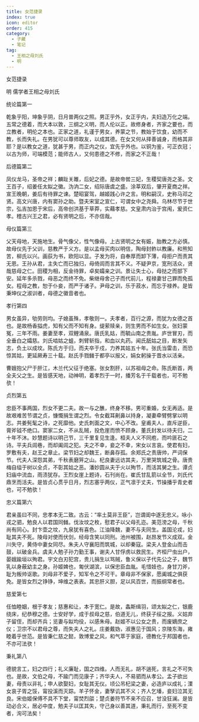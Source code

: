 ```yaml
---
title: 女范捷录
index: true
icon: editor
order: 415
category:
  - 子藏
  - 笔记
tag:
  - 王相之母刘氏
  - 明
---
```


女范捷录  

明 儒学者王相之母刘氏  

统论篇第一  

乾象乎阳，坤象乎阴，日月普两仪之照。男正乎外，女正乎内，夫妇造万化之端。五常之德着，而大本以敦，三纲之义明，而人伦以正。故修身者，齐家之要也，而立教者，明伦之本也。正家之道，礼谨于男女，养蒙之节，教始于饮食，幼而不教，长而失礼。在男犹可以尊师取友，以成其德。在女又何从择善诚身，而格其非耶？是以教女之道，犹甚于男，而正内之仪，宜先乎外也。以铜为鉴，可正衣冠；以古为师，可端模范；能师古人，又何患德之不修，而家之不正哉！  

后德篇第二  

凤仪龙马，圣帝之祥；麟趾关雎，后妃之德。是故帝喾三妃，生稷契唐尧之圣。文王百子，绍姜任太姒之徽。沩汭二女，绍际唐虞之盛。涂莘双后，肇开夏商之祥。宣王晚朝，姜后有待罪之谏。楚昭宴驾，越姬践心许之言。明和嗣汉，史称马邓之贤。高文兴唐，内有窦孙之助。暨夫宋室之宣仁，可谓女中之尧舜。乌林尽节于世宗，弘吉加恩于宋后，高帝创洪基于草莽，实藉孝慈。文皇肃内治于宫闱，爰资仁孝。稽古兴王之君，必有贤明之后，不亦信哉。  

母仪篇第三  

父天母地，天施地生。骨气像父，性气像母。上古贤明之女有娠，胎教之方必慎。故母仪先于父训，慈教严于义方。是以孟母买肉以明信，陶母封鲊以教廉。和熊知苦，柳氏以兴。画荻为书，欧阳以显。子发为将，自奉厚而卸下薄，母拒户而责其无恩。王孙从君，主失亡而已独归，母倚闾而言其不义。不疑尹京，宽刑活众，贤哉慈母之仁。田稷为相，反金待罪，卓矣孀亲之训。景让失士心，母挞之而部下安。延年多杀戮，母恶之而终不免。柴继母舍己子而代前儿，程禄妻甘己罪而免孤女。程母之教，恕于仆妾，而严于诸子。尹母之训，乐于菽水，而忘于禄养。是皆秉坤仪之淑训者，母德之徽音者也。  

孝行第四  

男女虽异，劬劳则均。子媳虽殊，孝敬则一。夫孝者，百行之源，而犹为女德之首也。是故杨香搤虎，知有父而不知有身。缇萦赎亲，则生男而不如生女。张妇蒙冤，三年不雨。姜妻至孝，双鲤涌泉。唐氏乳姑，而毓山南之贵胤。庐世冒刃，而全垂白之孀慈。刘氏啮姑之蛆，刺臂斩指，和血以丸药。闻氏舐姑之目，断发矢志，负土以成坟。陈氏方于归，而夫卒于戍，力养其姑五十年。张氏当雷击，而恐惊其姑，更延厥寿三十载。赵氏手戮雠于都亭以报父，娟女躬操于晋水以活亲。  

曹娥抱父尸于肝江，木兰代父征于绝塞。张女割肝，以苏祖母之命。陈氏断首，两全夫父之生。是皆感天地，动神明，着孝烈于一时，播芳名于千载者也，可不勉欤！  

贞烈第五  

忠臣不事两国，烈女不更二夫。故一与之醮，终身不移。男可重婚，女无再适。是故艰难苦节谓之贞，慷慨捐生谓之烈。令女截耳劓鼻以持身，凝妻牵臂劈掌以明志。共姜髡髦之诗，之死靡他。史氏刺面之文，中心不改。皇甫夫人，直斥逆臣，膏斧钺不绝口。窦家二女，不从乱贼，投危崖而愤不顾身。董氏封发以待夫归，二十年不沐。妙慧题诗以明己节，三千里复见生逢。桓夫人义不同庖，而吟匪石之诗。平夫兵闾巷，而却阖闾之犯。夫之不幸，妾之不幸，宋女以言哀。使君有妇，罗敷有夫，赵王之章止。梁节妇之却魏王，断鼻存孤。余郑氏之责唐帅，严词保节。代夫人深怨其弟，千秋表磨笄之山。杞良妻远访其夫，万里哭筑城之骨。唐贵梅自缢于树以全贞，不彰其姑之恶。潘妙圆从夫于火以殉节，而活其舅之生。谭贞妇庙中流血，雨渍犹存。王烈女崖上题诗，石刊尚在。崔氏甘乱箭以全节，刘氏代鼎烹而活夫。是皆贞心贯乎日月，烈志塞乎两仪，正气凛于丈夫，节操播乎青史者也，可不勉欤！  

忠义篇第六  

君亲虽曰不同，忠孝本无二致。古云：“率土莫非王臣”，岂谓闺中遂无忠义。咏小戎之驷，勉良人以君国同雠。伐汝坟之枚，慰君子以父母孔迩。美范滂之母，千秋尚有同心。封卞壶之坟，九泉犹有喜色。江油降魏，妻不与夫同生。盖国沦戎，妇耻其夫不死。陵母对使而伏剑，经母含笑以同刑。池州被围，赵昂发节义成双。金川失守，黄侍中妻女同尽。朱夫人守襄阳而筑城，以却秦寇。梁夫人登金山而击鼓，以破金兵。虞夫人勉子孙力勤王事，谢夫人甘俘虏以救民生。齐桓尸虫出户，晏娥踰垣以殉君。宇文白刃犯宫，贵儿捐生以骂贼，鲁义保以子代先公之子，魏节乳以身蔽幼主之身。孙姬婢也，匍伏湖滨，以保忠臣血胤。毛惜妓也，身甘刀斧，耻为叛帅讴歌。刘母非不爱子，知军令之不可干。章母非不保家，愿阖城之俱获免。是皆女烈之铮铮，坤维之表表。其忠肝义胆，足以风百世，而振纲常者也。  

慈爱第七  

任恤睦姻，根于孝友；慈惠和让，本于宽仁。是故，螽斯缉羽，颂太姒之仁，银鹿绕床，纪恭穆之德。士安好学，成于叔母之慈，伯道无儿，终获子绥之报。义姑弃子留侄，而却齐兵；览妻与姒均役，以感朱母。赵姬不以公女之贵，而废嫡庶之仪；卫宗不以君母之尊，而失夫人之礼。庄姜戴妫，淑惠见于国风；京陵东海，雍睦着乎世范。是皆秉仁慈之懿，敦博爱之风，和气萃于家庭，德教化于邦国者也，不亦可法欤！  

秉礼第八  

德貌言工，妇之四行；礼义廉耻，国之四维。人而无礼，胡不遄死，言礼之不可失也。是故，文伯之母，不踰门而见康子；齐华夫人，不易驷而从孝公。孟子欲出妻，母责以非礼；申人欲娶妇，女耻其无仪。顷公吊杞梁之妻，必造庐以成礼；溧女哀子胥之馁，甯投溪而灭踪。羊子怀金，妻孥讥其不义；齐人乞墦，妾妇泣其无良。宋伯姬保傅不具不下堂，甯焚烈燄；楚贞姜符节不来不应召，甘没狂澜。是皆动必合义，居必中度，勉夫子以匡其失，守己身以善其道，秉礼而行，至死不变者，洵可法矣！  
